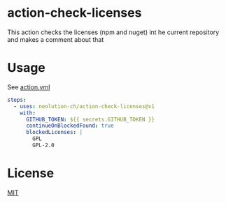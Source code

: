 # action-check-licenses

This action checks the licenses (npm and nuget) int he current repository and makes a comment about that

# Usage

See [action.yml](action.yml)

```yaml
steps:
  - uses: neolution-ch/action-check-licenses@v1
    with:
      GITHUB_TOKEN: ${{ secrets.GITHUB_TOKEN }}
      continueOnBlockedFound: true
      blockedLicenses: |
        GPL
        GPL-2.0
```

# License

[MIT](LICENSE.md)
